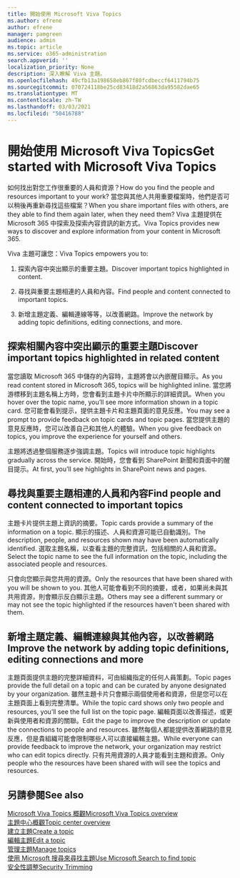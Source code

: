 ```yaml
---
title: 開始使用 Microsoft Viva Topics
ms.author: efrene
author: efrene
manager: pamgreen
audience: admin
ms.topic: article
ms.service: o365-administration
search.appverid: ''
localization_priority: None
description: 深入瞭解 Viva 主題。
ms.openlocfilehash: 49cfb13a198658eb867f80fcdbeccf6411794b75
ms.sourcegitcommit: 070724118be25cd83418d2a56863da95582dae65
ms.translationtype: MT
ms.contentlocale: zh-TW
ms.lasthandoff: 03/03/2021
ms.locfileid: "50416788"
---
```

# <a name="get-started-with-microsoft-viva-topics"></a><span data-ttu-id="1ae7a-103">開始使用 Microsoft Viva Topics</span><span class="sxs-lookup"><span data-stu-id="1ae7a-103">Get started with Microsoft Viva Topics</span></span>

<span data-ttu-id="1ae7a-104">如何找出對您工作很重要的人員和資源？</span><span class="sxs-lookup"><span data-stu-id="1ae7a-104">How do you find the people and resources important to your work?</span></span> <span data-ttu-id="1ae7a-105">當您與其他人共用重要檔案時，他們是否可以稍後再重新尋找這些檔案？</span><span class="sxs-lookup"><span data-stu-id="1ae7a-105">When you share important files with others, are they able to find them again later, when they need them?</span></span> <span data-ttu-id="1ae7a-106">Viva 主題提供在 Microsoft 365 中探索及探索內容資訊的新方式。</span><span class="sxs-lookup"><span data-stu-id="1ae7a-106">Viva Topics provides new ways to discover and explore information from your content in Microsoft 365.</span></span>  

<span data-ttu-id="1ae7a-107">Viva 主題可讓您：</span><span class="sxs-lookup"><span data-stu-id="1ae7a-107">Viva Topics empowers you to:</span></span> 

1. <span data-ttu-id="1ae7a-108">探索內容中突出顯示的重要主題。</span><span class="sxs-lookup"><span data-stu-id="1ae7a-108">Discover important topics highlighted in content.</span></span>

2. <span data-ttu-id="1ae7a-109">尋找與重要主題相連的人員和內容。</span><span class="sxs-lookup"><span data-stu-id="1ae7a-109">Find people and content connected to important topics.</span></span>

3. <span data-ttu-id="1ae7a-110">新增主題定義、編輯連線等等，以改善網路。</span><span class="sxs-lookup"><span data-stu-id="1ae7a-110">Improve the network by adding topic definitions, editing connections, and more.</span></span>


## <a name="discover-important-topics-highlighted-in-related-content"></a><span data-ttu-id="1ae7a-111">探索相關內容中突出顯示的重要主題</span><span class="sxs-lookup"><span data-stu-id="1ae7a-111">Discover important topics highlighted in related content</span></span> 

<span data-ttu-id="1ae7a-112">當您讀取 Microsoft 365 中儲存的內容時，主題將會以內嵌醒目顯示。</span><span class="sxs-lookup"><span data-stu-id="1ae7a-112">As you read content stored in Microsoft 365, topics will be highlighted inline.</span></span> <span data-ttu-id="1ae7a-113">當您將游標移到主題名稱上方時，您會看到主題卡片中所顯示的詳細資訊。</span><span class="sxs-lookup"><span data-stu-id="1ae7a-113">When you hover over the topic name, you’ll see more information shown in a topic card.</span></span> <span data-ttu-id="1ae7a-114">您可能會看到提示，提供主題卡片和主題頁面的意見反應。</span><span class="sxs-lookup"><span data-stu-id="1ae7a-114">You may see a prompt to provide feedback on topic cards and topic pages.</span></span> <span data-ttu-id="1ae7a-115">當您提供主題的意見反應時，您可以改善自己和其他人的體驗。</span><span class="sxs-lookup"><span data-stu-id="1ae7a-115">When you give feedback on topics, you improve the experience for yourself and others.</span></span> 

<span data-ttu-id="1ae7a-116">主題將透過整個服務逐步強調主題。</span><span class="sxs-lookup"><span data-stu-id="1ae7a-116">Topics will introduce topic highlights gradually across the service.</span></span> <span data-ttu-id="1ae7a-117">開始時，您會看到 SharePoint 新聞和頁面中的醒目提示。</span><span class="sxs-lookup"><span data-stu-id="1ae7a-117">At first, you’ll see highlights in SharePoint news and pages.</span></span>


## <a name="find-people-and-content-connected-to-important-topics"></a><span data-ttu-id="1ae7a-118">尋找與重要主題相連的人員和內容</span><span class="sxs-lookup"><span data-stu-id="1ae7a-118">Find people and content connected to important topics</span></span> 

<span data-ttu-id="1ae7a-119">主題卡片提供主題上資訊的摘要。</span><span class="sxs-lookup"><span data-stu-id="1ae7a-119">Topic cards provide a summary of the information on a topic.</span></span> <span data-ttu-id="1ae7a-120">顯示的描述、人員和資源可能已自動識別。</span><span class="sxs-lookup"><span data-stu-id="1ae7a-120">The description, people, and resources shown may have been automatically identified.</span></span> <span data-ttu-id="1ae7a-121">選取主題名稱，以查看主題的完整資訊，包括相關的人員和資源。</span><span class="sxs-lookup"><span data-stu-id="1ae7a-121">Select the topic name to see the full information on the topic, including the associated people and resources.</span></span>  

<span data-ttu-id="1ae7a-122">只會向您顯示與您共用的資源。</span><span class="sxs-lookup"><span data-stu-id="1ae7a-122">Only the resources that have been shared with you will be shown to you.</span></span> <span data-ttu-id="1ae7a-123">其他人可能會看到不同的摘要，或者，如果尚未與其共用資源，則會顯示反白顯示主題。</span><span class="sxs-lookup"><span data-stu-id="1ae7a-123">Others may see a different summary or may not see the topic highlighted if the resources haven't been shared with them.</span></span> 



## <a name="improve-the-network-by-adding-topic-definitions-editing-connections-and-more"></a><span data-ttu-id="1ae7a-124">新增主題定義、編輯連線與其他內容，以改善網路</span><span class="sxs-lookup"><span data-stu-id="1ae7a-124">Improve the network by adding topic definitions, editing connections and more</span></span> 

<span data-ttu-id="1ae7a-125">主題頁面提供主題的完整詳細資料，可由組織指定的任何人員策劃。</span><span class="sxs-lookup"><span data-stu-id="1ae7a-125">Topic pages provide the full detail on a topic and can be curated by anyone designated by your organization.</span></span> <span data-ttu-id="1ae7a-126">雖然主題卡片只會顯示兩個使用者和資源，但是您可以在主題頁面上看到完整清單。</span><span class="sxs-lookup"><span data-stu-id="1ae7a-126">While the topic card shows only two people and resources, you’ll see the full list on the topic page.</span></span> <span data-ttu-id="1ae7a-127">編輯頁面以改善描述，或更新與使用者和資源的關聯。</span><span class="sxs-lookup"><span data-stu-id="1ae7a-127">Edit the page to improve the description or update the connections to people and resources.</span></span> <span data-ttu-id="1ae7a-128">雖然每個人都能提供改善網路的意見反應，但是貴組織可能會限制哪些人可以直接編輯主題。</span><span class="sxs-lookup"><span data-stu-id="1ae7a-128">While everyone can provide feedback to improve the network, your organization may restrict who can edit topics directly.</span></span> <span data-ttu-id="1ae7a-129">只有共用資源的人員才能看到主題和資源。</span><span class="sxs-lookup"><span data-stu-id="1ae7a-129">Only people who the resources have been shared with will see the topics and resources.</span></span>


## <a name="see-also"></a><span data-ttu-id="1ae7a-130">另請參閱</span><span class="sxs-lookup"><span data-stu-id="1ae7a-130">See also</span></span>
[<span data-ttu-id="1ae7a-131">Microsoft Viva Topics 概觀</span><span class="sxs-lookup"><span data-stu-id="1ae7a-131">Microsoft Viva Topics overview</span></span>](topic-experiences-overview.md)</br>
[<span data-ttu-id="1ae7a-132">主題中心概觀</span><span class="sxs-lookup"><span data-stu-id="1ae7a-132">Topic center overview</span></span>](topic-center-overview.md)</br>
[<span data-ttu-id="1ae7a-133">建立主題</span><span class="sxs-lookup"><span data-stu-id="1ae7a-133">Create a topic</span></span>](create-a-topic.md)</br>
[<span data-ttu-id="1ae7a-134">編輯主題</span><span class="sxs-lookup"><span data-stu-id="1ae7a-134">Edit a topic</span></span>](edit-a-topic.md)</br>
[<span data-ttu-id="1ae7a-135">管理主題</span><span class="sxs-lookup"><span data-stu-id="1ae7a-135">Manage topics</span></span>](manage-topics.md)</br>
[<span data-ttu-id="1ae7a-136">使用 Microsoft 搜尋來尋找主題</span><span class="sxs-lookup"><span data-stu-id="1ae7a-136">Use Microsoft Search to find topic</span></span>](search.md)</br>
[<span data-ttu-id="1ae7a-137">安全性調整</span><span class="sxs-lookup"><span data-stu-id="1ae7a-137">Security Trimming</span></span>](topic-experiences-security-trimming.md)

